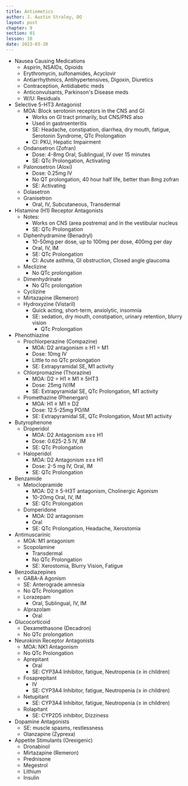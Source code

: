 ```yaml
---
title: Antiemetics
author: J. Austin Straley, DO
layout: post
chapter: 9
section: 01
lesson: 10
date: 2023-03-30
---
```



- Nausea Causing Medications
  - Aspirin, NSAIDs, Opioids
  - Erythromycin, sulfonamides, Acyclovir
  - Antiarrhythmics, Antihypertensives, Digoxin, Diuretics
  - Contraception, Antidiabetic meds
  - Anticonvulsants, Parkinson's Disease meds
  - W/U: Residuals
- Selective 5-HT3 Antagonist
  - MOA: Block serotonin receptors in the CNS and GI
    - Works on GI tract primarily, but CNS/PNS also
    - Used in gastroenteritis
    - SE: Headache, constipation, diarrhea, dry mouth, fatigue, Serotonin Syndrome, QTc Prolongation
    - CI: PKU, Hepatic Impairment
  - Ondansetron (Zofran)
    - Dose: 4-8mg Oral, Sublingual, IV over 15 minutes
    - SE: QTc Prolongation, Activating
  - Palonosetron (Aloxi)
    - Dose: 0.25mg IV
    - No QT prolongation, 40 hour half life, better than 8mg zofran
    - SE: Activating
  - Dolasetron
  - Granisetron
    - Oral, IV, Subcutaneous, Transdermal
- Histamine (H1) Receptor Antagonists
  - Notes:
    - Works on CNS (area postrema) and in the vestibular nucleus
    - SE: QTc Prolongation
  - Diphenhydramine (Benadryl)
    - 10-50mg per dose, up to 100mg per dose, 400mg per day
    - Oral, IV, IM
    - SE: QTc Prolongation
    - CI: Acute asthma, GI obstruction, Closed angle glaucoma
  - Meclizine
    - No QTc prolongation
  - Dimenhydrinate
    - No QTc prolongation
  - Cyclizine
  - Mirtazapine (Remeron)
  - Hydroxyzine (Vistaril)
    - Quick acting, short-term, anxiolytic, insomnia
    - SE: sedation, dry mouth, constipation, urinary retention, blurry vision
      - QTc Prolongation
- Phenothiazine
  - Prochlorperazine (Compazine)
    - MOA: D2 antagonism ≥ H1 = M1
    - Dose: 10mg IV
    - Little to no QTc prolongation
    - SE: Extrapyramidal SE, M1 activity
  - Chlorpromazine (Thorazine)
    - MOA: D2 = H1 ≥ M1 ≥ 5HT3
    - Dose: 25mg IV/IM
    - SE: Extrapyramidal SE, QTc Prolongation, M1 activity
  - Promethazine (Phenergan)
    - MOA: H1 ≥ M1 ≥ D2
    - Dose: 12.5-25mg PO/IM
    - SE: Extrapyramidal SE, QTc Prolongation, Most M1 activity
- Butyrophenone
  - Droperidol
    - MOA: D2 Antagonism ≥≥≥ H1
    - Dose: 0.625-2.5 IV, IM
    - SE: QTc Prolongation
  - Haloperidol
    - MOA: D2 Antagonism ≥≥≥ H1
    - Dose: 2-5 mg IV, Oral, IM
    - SE: QTc Prolongation
- Benzamide
  - Metoclopramide
    - MOA: D2 ≥ 5-H3T antagonism, Cholinergic Agonism
    - 10-20mg Oral, IV, IM
    - SE: QTc Prolongation
  - Domperidone
    - MOA: D2 antagonism
    - Oral
    - SE: QTc Prolongation, Headache, Xerostomia
- Antimuscarinic
  - MOA: M1 antagonism
  - Scopolamine
    - Transdermal
    - No QTc Prolongation
    - SE: Xerostomia, Blurry Vision, Fatigue
- Benzodiazepines
  - GABA-A Agonism
  - SE: Anterograde amnesia
  - No QTc Prolongation
  - Lorazepam
    - Oral, Sublingual, IV, IM
  - Alprazolam
    - Oral
- Glucocorticoid
  - Dexamethasone (Decadron)
  - No QTc prolongation
- Neurokinin Receptor Antagonists
  - MOA: NK1 Antagonism
  - No QTc Prolongation
  - Aprepitant
    - Oral
    - SE: CYP3A4 Inhibitor, fatigue, Neutropenia (≥ in children)
  - Fosaprepitant
    - IV
    - SE: CYP3A4 Inhibitor, fatigue, Neutropenia (≥ in children)
  - Netupitant
    - SE: CYP3A4 Inhibitor, fatigue, Neutropenia (≥ in children)
  - Rolapitant
    - SE: CYP2D5 inhibitor, Dizziness
- Dopamine Antagonists
  - SE: muscle spasms, restlessness
  - Olanzapine (Zyprexa)
- Appetite Stimulants (Orexigenic)
  - Dronabinol
  - Mirtazapine (Remeron)
  - Prednisone
  - Megestrol
  - Lithium
  - Insulin